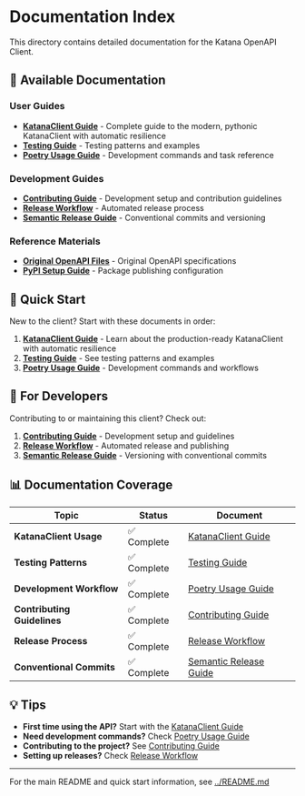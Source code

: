 # Documentation Index

This directory contains detailed documentation for the Katana OpenAPI Client.

## 📖 Available Documentation

### User Guides

- **[KatanaClient Guide](KATANA_CLIENT_GUIDE.md)** - Complete guide to the modern,
  pythonic KatanaClient with automatic resilience
- **[Testing Guide](TESTING_GUIDE.md)** - Testing patterns and examples
- **[Poetry Usage Guide](POETRY_USAGE.md)** - Development commands and task reference

### Development Guides

- **[Contributing Guide](CONTRIBUTING.md)** - Development setup and contribution
  guidelines
- **[Release Workflow](RELEASE_WORKFLOW.md)** - Automated release process
- **[Semantic Release Guide](SEMANTIC_RELEASE_GUIDE.md)** - Conventional commits and
  versioning

### Reference Materials

- **[Original OpenAPI Files](original%20openapi%20files/)** - Original OpenAPI
  specifications
- **[PyPI Setup Guide](PYPI_SETUP.md)** - Package publishing configuration

## 🚀 Quick Start

New to the client? Start with these documents in order:

1. **[KatanaClient Guide](KATANA_CLIENT_GUIDE.md)** - Learn about the production-ready
   KatanaClient with automatic resilience
1. **[Testing Guide](TESTING_GUIDE.md)** - See testing patterns and examples
1. **[Poetry Usage Guide](POETRY_USAGE.md)** - Development commands and workflows

## 🔧 For Developers

Contributing to or maintaining this client? Check out:

1. **[Contributing Guide](CONTRIBUTING.md)** - Development setup and guidelines
1. **[Release Workflow](RELEASE_WORKFLOW.md)** - Automated release and publishing
1. **[Semantic Release Guide](SEMANTIC_RELEASE_GUIDE.md)** - Versioning with
   conventional commits

## 📊 Documentation Coverage

| Topic                       | Status      | Document                                            |
| --------------------------- | ----------- | --------------------------------------------------- |
| **KatanaClient Usage**      | ✅ Complete | [KatanaClient Guide](KATANA_CLIENT_GUIDE.md)        |
| **Testing Patterns**        | ✅ Complete | [Testing Guide](TESTING_GUIDE.md)                   |
| **Development Workflow**    | ✅ Complete | [Poetry Usage Guide](POETRY_USAGE.md)               |
| **Contributing Guidelines** | ✅ Complete | [Contributing Guide](CONTRIBUTING.md)               |
| **Release Process**         | ✅ Complete | [Release Workflow](RELEASE_WORKFLOW.md)             |
| **Conventional Commits**    | ✅ Complete | [Semantic Release Guide](SEMANTIC_RELEASE_GUIDE.md) |

## 💡 Tips

- **First time using the API?** Start with the
  [KatanaClient Guide](KATANA_CLIENT_GUIDE.md)
- **Need development commands?** Check [Poetry Usage Guide](POETRY_USAGE.md)
- **Contributing to the project?** See [Contributing Guide](CONTRIBUTING.md)
- **Setting up releases?** Check [Release Workflow](RELEASE_WORKFLOW.md)

______________________________________________________________________

For the main README and quick start information, see [../README.md](../README.md)

